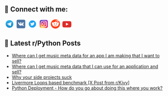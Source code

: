 ## 🔎 Connect with me:
[<img src="https://github.com/bullbesh/bullbesh/blob/main/images/Telegram.png" width="32" height="32" />](https://t.me/bullbesh)
[<img src="https://github.com/bullbesh/bullbesh/blob/main/images/VK.png" width="32" height="32" />](https://vk.com/bullbesh)
[<img src="https://github.com/bullbesh/bullbesh/blob/main/images/Twitter.png" width="32" height="32" />](https://twitter.com/bullbesh1)
[<img src="https://github.com/bullbesh/bullbesh/blob/main/images/Instagram.png" width="32" height="32" />](https://www.instagram.com/bullbesh)
[<img src="https://github.com/bullbesh/bullbesh/blob/main/images/Reddit.png" width="32" height="32" />](https://www.reddit.com/user/bullbesh)
[<img src="https://github.com/bullbesh/bullbesh/blob/main/images/YouTube.png" width="32" height="32" />](https://www.youtube.com/channel/UCtfjRs6uzgq5mfm8S06WTcg)

## 📕 Latest r/Python Posts
<!-- BLOG-POST-LIST:START -->
- [Where can I get music meta data for an app I am making that I want to sell?](https://www.reddit.com/r/Python/comments/wb8ig0/where_can_i_get_music_meta_data_for_an_app_i_am/)
- [Where can I get music meta data that I can use for an application and sell?](https://www.reddit.com/r/Python/comments/wb85a6/where_can_i_get_music_meta_data_that_i_can_use/)
- [Why your side projects suck](https://www.reddit.com/r/Python/comments/wb7onj/why_your_side_projects_suck/)
- [Livermore Loops based benchmark [X Post from r/Kivy]](https://www.reddit.com/r/Python/comments/wb7bve/livermore_loops_based_benchmark_x_post_from_rkivy/)
- [Python Deployment - How do you go about doing this where you work?](https://www.reddit.com/r/Python/comments/wb6r6x/python_deployment_how_do_you_go_about_doing_this/)
<!-- BLOG-POST-LIST:END -->
